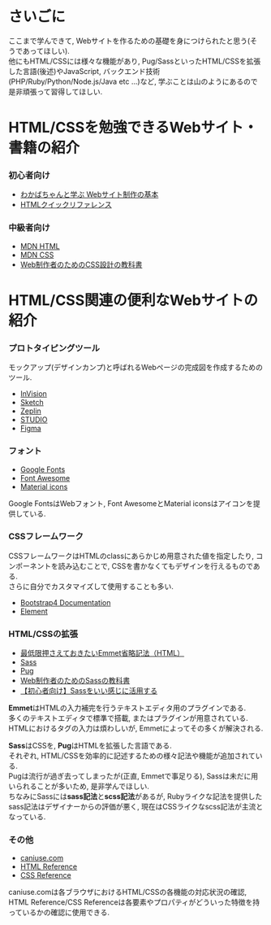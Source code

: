 # さいごに
ここまで学んできて, Webサイトを作るための基礎を身につけられたと思う(そうであってほしい).  
他にもHTML/CSSには様々な機能があり, Pug/SassといったHTML/CSSを拡張した言語(後述)やJavaScript, バックエンド技術(PHP/Ruby/Python/Node.js/Java etc ...)など, 学ぶことは山のようにあるので是非頑張って習得してほしい.

# HTML/CSSを勉強できるWebサイト・書籍の紹介

### 初心者向け

- [わかばちゃんと学ぶ Webサイト制作の基本](https://www.amazon.co.jp/dp/4863541945)
- [HTMLクイックリファレンス](http://www.htmq.com/)

### 中級者向け

- [MDN HTML](https://developer.mozilla.org/ja/docs/Web/HTML)
- [MDN CSS](https://developer.mozilla.org/ja/docs/Web/CSS)
- [Web制作者のためのCSS設計の教科書](https://www.amazon.co.jp/dp/4844336355)

# HTML/CSS関連の便利なWebサイトの紹介

### プロトタイピングツール

モックアップ(デザインカンプ)と呼ばれるWebページの完成図を作成するためのツール.  

- [InVision](https://www.invisionapp.com/)
- [Sketch](https://www.sketch.com/)
- [Zeplin](https://zeplin.io/)
- [STUDIO](https://studio.design/)
- [Figma](https://www.figma.com/)

### フォント

- [Google Fonts](https://fonts.google.com/)
- [Font Awesome](https://fontawesome.com/)
- [Material icons](https://material.io/tools/icons/?style=baseline)

Google FontsはWebフォント, Font AwesomeとMaterial iconsはアイコンを提供している.

### CSSフレームワーク
CSSフレームワークはHTMLのclassにあらかじめ用意された値を指定したり, コンポーネントを読み込むことで, CSSを書かなくてもデザインを行えるものである.  
さらに自分でカスタマイズして使用することも多い.

- [Bootstrap4 Documentation](https://getbootstrap.com/docs/4.3/getting-started/introduction/)
- [Element](https://element.eleme.io/#/en-US)

### HTML/CSSの拡張

- [最低限押さえておきたいEmmet省略記法（HTML）](https://qiita.com/flag_ryo/items/7ec402eeb4133a26939f)
- [Sass](https://sass-lang.com/)
- [Pug](https://pugjs.org/)
- [Web制作者のためのSassの教科書](https://www.amazon.co.jp/dp/4295002356)
- [【初心者向け】Sassをいい感じに活用する](https://qiita.com/cotolier_risa/items/33ca1dcd700927dd7ba0)

**Emmet**はHTMLの入力補完を行うテキストエディタ用のプラグインである.  
多くのテキストエディタで標準で搭載, またはプラグインが用意されている.  
HTMLにおけるタグの入力は煩わしいが, Emmetによってその多くが解決される.

**Sass**はCSSを, **Pug**はHTMLを拡張した言語である.  
それぞれ, HTML/CSSを効率的に記述するための様々記法や機能が追加されている.  
Pugは流行が過ぎ去ってしまったが(正直, Emmetで事足りる), Sassは未だに用いられることが多いため, 是非学んでほしい.  
ちなみにSassには**sass記法**と**scss記法**があるが, Rubyライクな記法を提供したsass記法はデザイナーからの評価が悪く, 現在はCSSライクなscss記法が主流となっている.

### その他

- [caniuse.com](caniuse.com)
- [HTML Reference](https://htmlreference.io/)
- [CSS Reference](https://cssreference.io/)

caniuse.comは各ブラウザにおけるHTML/CSSの各機能の対応状況の確認, HTML Reference/CSS Referenceは各要素やプロパティがどういった特徴を持っているかの確認に使用できる.

